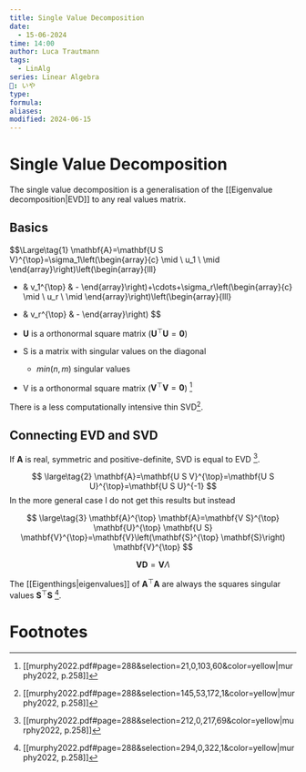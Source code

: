 ```yaml
---
title: Single Value Decomposition
date:
  - 15-06-2024
time: 14:00
author: Luca Trautmann
tags:
  - LinAlg
series: Linear Algebra
🍙: いや
type: 
formula: 
aliases: 
modified: 2024-06-15
---
```

# Single Value Decomposition
The single value decomposition is a generalisation of the [[Eigenvalue decomposition|EVD]] to any real values matrix.


## Basics

$$\Large\tag{1}
\mathbf{A}=\mathbf{U S V}^{\top}=\sigma_1\left(\begin{array}{c}
\mid \\
u_1 \\
\mid
\end{array}\right)\left(\begin{array}{lll}
- & v_1^{\top} & -
\end{array}\right)+\cdots+\sigma_r\left(\begin{array}{c}
\mid \\
u_r \\
\mid
\end{array}\right)\left(\begin{array}{lll}
- & v_r^{\top} & -
\end{array}\right)
$$

- $\mathbf{U}$ is a orthonormal square matrix ($\mathbf{U}^{\top}\mathbf{U}=\mathbf{0}$)
- S is a matrix with singular values on the diagonal
	- $min(n,m)$ singular values
- V is a orthonormal square matrix  ($\mathbf{V}^{\top}\mathbf{V}=\mathbf{0}$)  [^2]

There is a less computationally intensive thin SVD[^3]. 

## Connecting EVD and SVD
If $\mathbf{A}$ is real, symmetric and positive-definite, SVD is equal to EVD [^1]. 

$$ \large\tag{2}
\mathbf{A}=\mathbf{U S V}^{\top}=\mathbf{U S U}^{\top}=\mathbf{U S U}^{-1}
$$
In the more general case I do not get this results but instead

$$ \large\tag{3}
\mathbf{A}^{\top} \mathbf{A}=\mathbf{V S}^{\top} \mathbf{U}^{\top} \mathbf{U S} \mathbf{V}^{\top}=\mathbf{V}\left(\mathbf{S}^{\top} \mathbf{S}\right) \mathbf{V}^{\top}
$$

$$\mathbf{V}\mathbf{D}=\mathbf{V}\Lambda$$


The [[Eigenthings|eigenvalues]] of $\mathbf{A}^{\top}\mathbf{A}$ are always the squares singular values $\mathbf{S}^{\top} \mathbf{S}$ [^4]. 
# Footnotes

[^1]: [[murphy2022.pdf#page=288&selection=212,0,217,69&color=yellow|murphy2022, p.258]] 
[^2]: [[murphy2022.pdf#page=288&selection=21,0,103,60&color=yellow|murphy2022, p.258]] 
[^3]: [[murphy2022.pdf#page=288&selection=145,53,172,1&color=yellow|murphy2022, p.258]] 
[^4]: [[murphy2022.pdf#page=288&selection=294,0,322,1&color=yellow|murphy2022, p.258]] 
